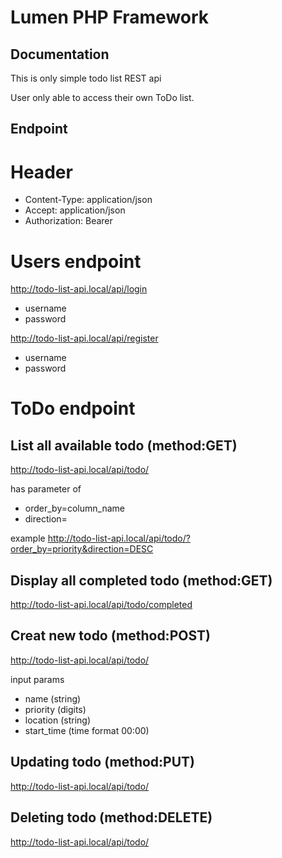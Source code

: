 # Lumen PHP Framework

## Documentation
This is only simple todo list REST api

User only able to access their own ToDo list.

## Endpoint

# Header
- Content-Type: application/json
- Accept: application/json
- Authorization: Bearer <token>

# Users endpoint
http://todo-list-api.local/api/login
- username
- password

http://todo-list-api.local/api/register
- username
- password

# ToDo endpoint

## List all available todo (method:GET)
http://todo-list-api.local/api/todo/

has parameter of
 - order_by=column_name
 - direction=<ASC or DESC>

 example http://todo-list-api.local/api/todo/?order_by=priority&direction=DESC

## Display all completed todo (method:GET)
http://todo-list-api.local/api/todo/completed

## Creat new todo (method:POST)
http://todo-list-api.local/api/todo/

input params
  - name (string)
  - priority (digits)
  - location (string)
  - start_time (time format 00:00)

## Updating todo (method:PUT)
http://todo-list-api.local/api/todo/<id>

## Deleting todo (method:DELETE)
http://todo-list-api.local/api/todo/<id>
